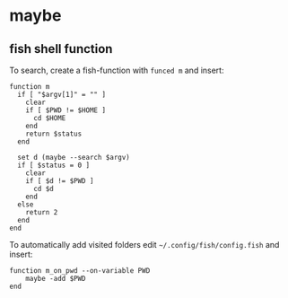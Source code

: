 maybe
=====

fish shell function
-------------------

To search, create a fish-function with `funced m` and insert:

```
function m
  if [ "$argv[1]" = "" ]
    clear
    if [ $PWD != $HOME ]
      cd $HOME
    end
    return $status
  end

  set d (maybe --search $argv)
  if [ $status = 0 ]
    clear
    if [ $d != $PWD ]
      cd $d
    end
  else
    return 2
  end
end
```

To automatically add visited folders edit
`~/.config/fish/config.fish` and insert:

```
function m_on_pwd --on-variable PWD
    maybe -add $PWD
end
```
